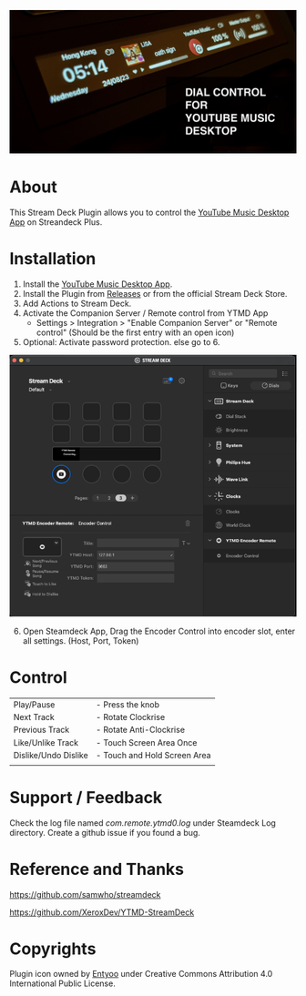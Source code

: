 ![Preview Image](previews/1-preview.png)


# About

This Stream Deck Plugin allows you to control the [YouTube Music Desktop App](https://github.com/ytmdesktop/ytmdesktop) on Streandeck Plus.




# Installation

1. Install the [YouTube Music Desktop App](https://github.com/ytmdesktop/ytmdesktop).
2. Install the Plugin from [Releases](https://github.com/levindecaro/streamdeck-ytmd-remote/releases) or from the official Stream Deck Store.
3. Add Actions to Stream Deck.
4. Activate the Companion Server / Remote control from YTMD App
    - Settings > Integration > "Enable Companion Server" or "Remote control" (Should be the first entry with an open icon)
5. Optional: Activate password protection. else go to 6.

![Setting](images/image.png)

6. Open Steamdeck App, Drag the Encoder Control into encoder slot, enter all settings. (Host, Port, Token)

# Control

|   |   |
|---|---|
|Play/Pause| - Press the knob |
|Next Track| - Rotate Clockrise |
|Previous Track| - Rotate Anti-Clockrise|
|Like/Unlike Track| - Touch Screen Area Once|
|Dislike/Undo Dislike| - Touch and Hold Screen Area|
|   |   |

# Support / Feedback
Check the log file named *com.remote.ytmd0.log* under Steamdeck Log directory. Create a github issue if you found a bug.


# Reference and Thanks

https://github.com/samwho/streamdeck

https://github.com/XeroxDev/YTMD-StreamDeck



# Copyrights

Plugin icon owned by [Entyoo](https://www.entypo.com/) under Creative Commons Attribution 4.0 International Public License.
